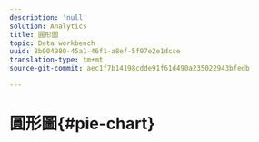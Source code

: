 ```yaml
---
description: 'null'
solution: Analytics
title: 圓形圖
topic: Data workbench
uuid: 8b004980-45a1-46f1-a8ef-5f97e2e1dcce
translation-type: tm+mt
source-git-commit: aec1f7b14198cdde91f61d490a235022943bfedb

---
```



# 圓形圖{#pie-chart}

